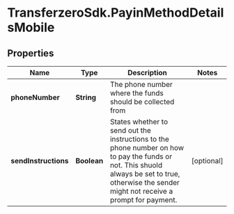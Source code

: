 # TransferzeroSdk.PayinMethodDetailsMobile

## Properties
Name | Type | Description | Notes
------------ | ------------- | ------------- | -------------
**phoneNumber** | **String** | The phone number where the funds should be collected from | 
**sendInstructions** | **Boolean** | States whether to send out the instructions to the phone number on how to pay the funds or not. This shuold always be set to true, otherwise the sender might not receive a prompt for payment. | [optional] 


